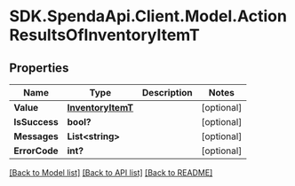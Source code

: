 # SDK.SpendaApi.Client.Model.ActionResultsOfInventoryItemT
## Properties

Name | Type | Description | Notes
------------ | ------------- | ------------- | -------------
**Value** | [**InventoryItemT**](InventoryItemT.md) |  | [optional] 
**IsSuccess** | **bool?** |  | [optional] 
**Messages** | **List&lt;string&gt;** |  | [optional] 
**ErrorCode** | **int?** |  | [optional] 

[[Back to Model list]](../README.md#documentation-for-models) [[Back to API list]](../README.md#documentation-for-api-endpoints) [[Back to README]](../README.md)

